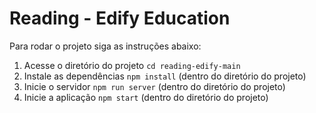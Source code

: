 # Reading - Edify Education

Para rodar o projeto siga as instruções abaixo:
1. Acesse o diretório do projeto `cd reading-edify-main`
2. Instale as dependências `npm install` (dentro do diretório do projeto)
3. Inicie o servidor `npm run server` (dentro do diretório do projeto)
4. Inicie a aplicação `npm start` (dentro do diretório do projeto)
